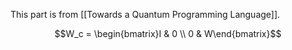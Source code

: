 This part is from [[Towards a Quantum Programming Language]]. 

$$W_c = \begin{bmatrix}I & 0 \\ 0 & W\end{bmatrix}$$
